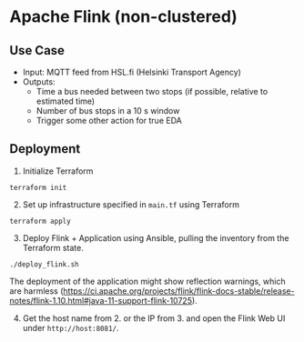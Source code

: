 # Apache Flink (non-clustered)

## Use Case
* Input: MQTT feed from HSL.fi (Helsinki Transport Agency)
* Outputs:
    * Time a bus needed between two stops (if possible, relative to estimated time)
    * Number of bus stops in a 10 s window
    * Trigger some other action for true EDA

## Deployment

1. Initialize Terraform
```
terraform init
```

2. Set up infrastructure specified in `main.tf` using Terraform
```
terraform apply
```

3. Deploy Flink + Application using Ansible, pulling the inventory from the Terraform state.
```
./deploy_flink.sh
```

The deployment of the application might show reflection warnings, which are harmless (https://ci.apache.org/projects/flink/flink-docs-stable/release-notes/flink-1.10.html#java-11-support-flink-10725).

4. Get the host name from 2. or the IP from 3. and open the Flink Web UI under `http://host:8081/`.
